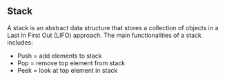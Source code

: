 ## Stack

A stack is an abstract data structure that stores a collection of objects in a Last In First Out (LIFO) approach. The main functionalities of a stack includes:

- Push = add elements to stack
- Pop = remove top element from stack
- Peek = look at top element in stack
